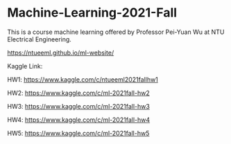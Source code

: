 # Machine-Learning-2021-Fall

This is a course machine learning offered by Professor Pei-Yuan Wu at NTU Electrical Engineering.

https://ntueeml.github.io/ml-website/

Kaggle Link:

HW1: https://www.kaggle.com/c/ntueeml2021fallhw1

HW2: https://www.kaggle.com/c/ml-2021fall-hw2

HW3: https://www.kaggle.com/c/ml-2021fall-hw3

HW4: https://www.kaggle.com/c/ml-2021fall-hw4

HW5: https://www.kaggle.com/c/ml-2021fall-hw5
